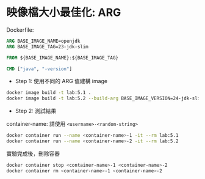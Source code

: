 # 映像檔大小最佳化: ARG

Dockerfile:

```dockerfile
ARG BASE_IMAGE_NAME=openjdk
ARG BASE_IMAGE_TAG=23-jdk-slim

FROM ${BASE_IMAGE_NAME}:${BASE_IMAGE_TAG}

CMD ["java", "-version"]
```

- Step 1: 使用不同的 ARG 值建構 image

```bash
docker image build -t lab:5.1 .
docker image build -t lab:5.2 --build-arg BASE_IMAGE_VERSION=24-jdk-slim .
```

- Step 2: 測試結果

container-name: 請使用 `<username>-<random-string>`

```bash
docker container run --name <container-name>-1 -it --rm lab:5.1
docker container run --name <container-name>-2 -it --rm lab:5.2
```

實驗完成後，刪除容器

```bash
docker container stop <container-name>-1 <container-name>-2
docker container rm <container-name>-1 <container-name>-2
```
